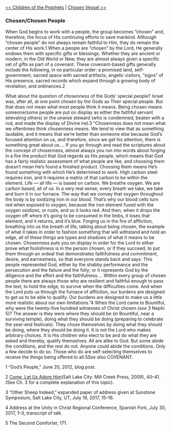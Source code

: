 [<< Children of the Prophets](Children%20of%20the%20Prophets.md)  |  [Chosen Vessel >>](Chosen%20Vessel.md)

### Chosen/Chosen People
When God begins to work with a people, the group becomes “chosen” and, therefore, the focus of His continuing efforts to save mankind. Although “chosen people” do not always remain faithful to Him, they do remain the center of His work.1 When a people are “chosen” by the Lord, He generally endows them with specific gifts or blessings. Whether they are ancient or modern, in the Old World or New, they are almost always given a specific set of gifts as part of a covenant. These covenant-based gifts generally include the following, in no particular order: a promised land, self-government, sacred space with sacred artifacts, angelic visitors, “signs” of His presence, sacred records which expand through a growing body of revelation, and ordinances.2

What about the question of *chosenness* of the Gods’ special people? Israel was, after all, at one point chosen by the Gods as Their special people. But that does not mean what most people think it means. Being chosen means someone/some people are put on display as either the faithful servant (elevating others) or the unwise steward (who is condemned, beaten with a rod, and made the display of Divine ire).3 “Chosenness does not mean what we oftentimes think chosenness means. We tend to view that as something laudable, and it means that we’re better than someone else because God’s focused attention on us, and therefore, since we get his attention, there is something great about us…. If you go through and read the scriptures about the concept of chosenness, almost always you run into words about forging in a fire the product that God regards as His people, which means that God has a fairly realistic assessment of what people are like, and choosing them doesn’t mean He’s found a finished product. Choosing them means He’s found something with which He’s determined to work. High carbon steel requires iron, and it requires a matrix of that carbon to be within the element. Life — all life — is based on carbon. We breathe oxygen. We are carbon based, all of us. In a very real sense, every breath we take, we take and burn it in our furnace. The way that we convey that oxygen throughout the body is by oxidizing iron in our blood. That’s why our blood cells turn red when exposed to oxygen, because the iron element fused with the oxygen oxidizes, or rusts, and so it looks red. And then, when it drops the oxygen off where it’s going to be consumed in the limbs, it loses that element, and it returns, and it’s blue. Forging us in the fire of affliction, breathing into us the breath of life, talking about being chosen, the example of what it takes in order to fashion something that will withstand and hold an edge, all of these things are types and shadows of what it means to be chosen. Chosenness puts you on display in order for the Lord to either prove what foolishness is in the person chosen, or if they succeed, to put them through an ordeal that demonstrates faithfulness and commitment, desire, and earnestness, so that everyone stands back and says: This people represented God, either by the shabby performance and the persecution and the failure and the folly; or it represents God by the diligence and the effort and the faithfulness…. Within every group of chosen people there are always those who are resilient and faithful enough to pass the test, to hold the edge, to survive when the difficulties come. And when the Lord puts us through the furnace of affliction, our burdens are designed to get us to be able to qualify. Our burdens are designed to make us a little more realistic about our own limitations.”4 When the Lord came to Bountiful, why were the twenty-five hundred witnesses of Christ chosen (*see* 3 Nephi 5)? The answer is they were where they should be (in Bountiful, near a surviving temple), doing what they should be doing (preparing to celebrate the year-end festivals). They chose themselves by doing what they should be doing, where they should be doing it. It is not the Lord who makes arbitrary choices. It is His children who elect to be and do what they are asked and thereby, qualify themselves. All are alike to God. But some abide the conditions, and the rest do not. Anyone could abide the conditions. Only a few decide to do so. Those who do are self-selecting themselves to receive the things being offered to all.5*See also* COVENANT.



1 “God’s People,” June 20, 2012, blog post.


2
[Come, Let Us Adore Him](#)(Salt Lake City: Mill Creek Press, 2009), 40–41. (See Ch. 3 for a complete explanation of this topic).


3 “Other Sheep Indeed,” expanded paper of address given at Sunstone Symposium, Salt Lake City, UT, July 19, 2017, 15–16.


4 Address at the Unity in Christ Regional Conference, Spanish Fork, July 30, 2017, 1–3, transcript of talk.


5 The Second Comforter, 171.